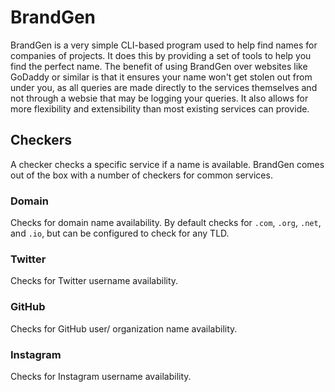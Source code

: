 # BrandGen
BrandGen is a very simple CLI-based program used to help find names for companies of projects. It does this by
providing a set of tools to help you find the perfect name. The benefit of using BrandGen over websites like GoDaddy or
similar is that it ensures your name won't get stolen out from under you, as all queries are made directly to the
services themselves and not through a websie that may be logging your queries. It also allows for more flexibility and
extensibility than most existing services can provide.

## Checkers
A checker checks a specific service if a name is available. BrandGen comes out of the box with a number of checkers for
common services.

### Domain
Checks for domain name availability. By default checks for `.com`, `.org`, `.net`, and `.io`, but can be configured to check for any TLD.

### Twitter
Checks for Twitter username availability.

### GitHub
Checks for GitHub user/ organization name availability.

### Instagram
Checks for Instagram username availability.
